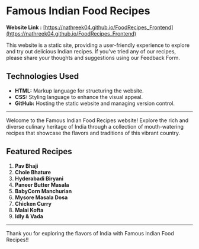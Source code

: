 # Famous Indian Food Recipes
**Website Link :** [https://nathreek04.github.io/FoodRecipes_Frontend](https://nathreek04.github.io/FoodRecipes_Frontend)

This website is a static site, providing a user-friendly experience to explore and try out delicious Indian recipes. If you've tried any of our recipes, please share your thoughts and suggestions using our Feedback Form.

## Technologies Used

- **HTML:** Markup language for structuring the website.
- **CSS:** Styling language to enhance the visual appeal.
- **GitHub:** Hosting the static website and managing version control.

---

Welcome to the Famous Indian Food Recipes website! Explore the rich and diverse culinary heritage of India through a collection of mouth-watering recipes that showcase the flavors and traditions of this vibrant country.

## Featured Recipes

1. **Pav Bhaji**
2. **Chole Bhature**
3. **Hyderabadi Biryani**
4. **Paneer Butter Masala**
5. **BabyCorn Manchurian**
6. **Mysore Masala Dosa**
7. **Chicken Curry**
8. **Malai Kofta**
9. **Idly & Vada**

---

Thank you for exploring the flavors of India with Famous Indian Food Recipes!!
